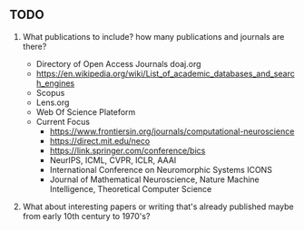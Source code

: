 ## TODO

1. What publications to include? how many publications and journals are there? 
    - Directory of Open Access Journals doaj.org
    - https://en.wikipedia.org/wiki/List_of_academic_databases_and_search_engines
    - Scopus
    - Lens.org
    - Web Of Science Plateform
    - Current Focus
        - https://www.frontiersin.org/journals/computational-neuroscience
        - https://direct.mit.edu/neco
        - https://link.springer.com/conference/bics
        - NeurIPS, ICML, CVPR, ICLR, AAAI
        - International Conference on Neuromorphic Systems ICONS
        - Journal of Mathematical Neuroscience, Nature Machine Intelligence, Theoretical Computer Science

2. What about interesting papers or writing that's already published maybe from early 10th century to 1970's?
